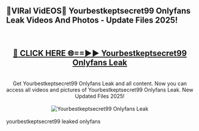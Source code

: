 <h2>🔴VIRal VidEOS🔴 Yourbestkeptsecret99 Onlyfans Leak Videos And Photos - Update Files 2025!</h2>
<br>
<div align="center">
<h2><a href="https://virallinks.top/odZfE0" rel="nofollow">🔴 CLICK HERE 🌐==►► Yourbestkeptsecret99 Onlyfans Leak</a></h2>
<br>
Get Yourbestkeptsecret99 Onlyfans Leak and all content. Now you can access all videos and pictures of Yourbestkeptsecret99 Onlyfans Leak. New Updated Files 2025!
<br>
<br>
<a href="https://virallinks.top/odZfE0" rel="nofollow" data-target="animated-image.originalLink"><img src="https://i.imgur.com/dJHk4Zq.gif)" alt="Yourbestkeptsecret99 Onlyfans Leak" style="max-width: 100%; display: inline-block;" data-target="animated-image.originalImage"></a>
</div>
<br>
yourbestkeptsecret99 leaked onlyfans